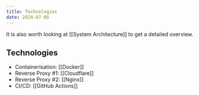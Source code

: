 ```yaml
---
title: Technologies
date: 2024-07-05
---
```

It is also worth looking at [[System Architecture]] to get a detailed overview.
## Technologies

- Containerisation: [[Docker]]
- Reverse Proxy #1: [[Cloudflare]]
- Reverse Proxy #2: [[Nginx]]
- CI/CD: [[GitHub Actions]]